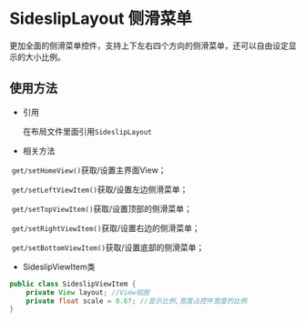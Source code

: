 # SideslipLayout 侧滑菜单

更加全面的侧滑菜单控件，支持上下左右四个方向的侧滑菜单，还可以自由设定显示的大小比例。



## 使用方法

- 引用

  在布局文件里面引用<code>SideslipLayout</code>

- 相关方法

  <code>get/setHomeView()</code>获取/设置主界面View；
  
  <code>get/setLeftViewItem()</code>获取/设置左边侧滑菜单；
  
  <code>get/setTopViewItem()</code>获取/设置顶部的侧滑菜单；
  
  <code>get/setRightViewItem()</code>获取/设置右边的侧滑菜单；
  
  <code>get/setBottomViewItem()</code>获取/设置底部的侧滑菜单；
  
- SideslipViewItem类
``` java
public class SideslipViewItem {
    private View layout; //View视图
    private float scale = 0.6f; //显示比例,宽度占控件宽度的比例
}
```
